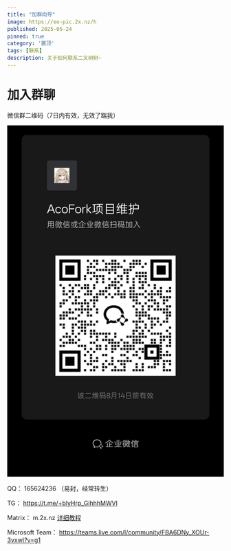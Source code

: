 ```yaml
---
title: "加群向导"
image: https://eo-pic.2x.nz/h
published: 2025-05-24
pinned: true
category: '置顶'
tags: [联系]
description: 关于如何联系二叉树树~
---
```


# 加入群聊

微信群二维码（7日内有效，无效了踹我）

![](../assets/images/2025-08-07-03-21-24-7e7ef9cfe96c44171c559f87978c04e5.jpg)

QQ： 165624236 （易封，经常转生）

TG： https://t.me/+blyHrp_GihhhMWVl

Matrix： m.2x.nz [详细教程](/posts/element/)

Microsoft Team： https://teams.live.com/l/community/FBA6DNy_XOUr-3vxwI?v=g1